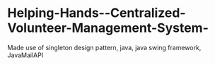 # Helping-Hands--Centralized-Volunteer-Management-System-
Made use of singleton design pattern, java, java swing framework, JavaMailAPI
